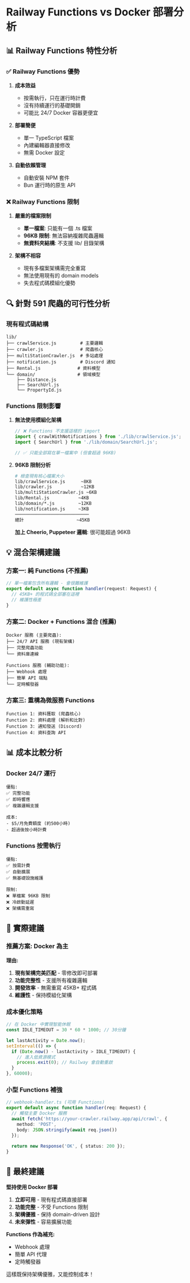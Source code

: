 # Railway Functions vs Docker 部署分析

## 📊 Railway Functions 特性分析

### ✅ Railway Functions 優勢

1. **成本效益**
   - 按需執行，只在運行時計費
   - 沒有持續運行的基礎開銷
   - 可能比 24/7 Docker 容器更便宜

2. **部署簡便**
   - 單一 TypeScript 檔案
   - 內建編輯器直接修改
   - 無需 Docker 設定

3. **自動依賴管理**
   - 自動安裝 NPM 套件
   - Bun 運行時的原生 API

### ❌ Railway Functions 限制

1. **嚴重的檔案限制**
   - **單一檔案**: 只能有一個 .ts 檔案
   - **96KB 限制**: 無法容納複雜爬蟲邏輯
   - **無資料夾結構**: 不支援 lib/ 目錄架構

2. **架構不相容**
   - 現有多檔案架構需完全重寫
   - 無法使用現有的 domain models
   - 失去程式碼模組化優勢

## 🔍 針對 591 爬蟲的可行性分析

### 現有程式碼結構
```
lib/
├── crawlService.js         # 主要邏輯
├── crawler.js              # 爬蟲核心  
├── multiStationCrawler.js  # 多站處理
├── notification.js         # Discord 通知
├── Rental.js              # 資料模型
└── domain/                # 領域模型
    ├── Distance.js
    ├── SearchUrl.js  
    └── PropertyId.js
```

### Functions 限制影響

1. **無法使用模組化架構**
   ```typescript
   // ❌ Functions 不支援這樣的 import
   import { crawlWithNotifications } from './lib/crawlService.js';
   import { SearchUrl } from './lib/domain/SearchUrl.js';
   
   // ✅ 只能全部寫在單一檔案中 (但會超過 96KB)
   ```

2. **96KB 限制分析**
   ```bash
   # 檢查現有核心檔案大小
   lib/crawlService.js      ~8KB
   lib/crawler.js           ~12KB  
   lib/multiStationCrawler.js ~6KB
   lib/Rental.js           ~4KB
   lib/domain/*.js         ~12KB
   lib/notification.js     ~3KB
   ────────────────────────────
   總計                    ~45KB
   ```
   
   **加上 Cheerio, Puppeteer 邏輯**: 很可能超過 96KB

## 💡 混合架構建議

### 方案一: 純 Functions (不推薦)
```typescript
// 單一檔案包含所有邏輯 - 會很難維護
export default async function handler(request: Request) {
  // 45KB+ 的程式碼全部塞在這裡
  // 維護性極差
}
```

### 方案二: Docker + Functions 混合 (推薦)
```
Docker 服務 (主要爬蟲):
├── 24/7 API 服務 (現有架構)
├── 完整爬蟲功能
└── 資料庫連線

Functions 服務 (輔助功能):
├── Webhook 處理
├── 簡單 API 端點  
└── 定時觸發器
```

### 方案三: 重構為微服務 Functions
```
Function 1: 資料獲取 (爬蟲核心)
Function 2: 資料處理 (解析和比對)  
Function 3: 通知發送 (Discord)
Function 4: 資料查詢 API
```

## 📊 成本比較分析

### Docker 24/7 運行
```
優點: 
✅ 完整功能
✅ 即時響應
✅ 複雜邏輯支援

成本:
- $5/月免費額度 (約500小時)
- 超過後按小時計費
```

### Functions 按需執行
```
優點:
✅ 按需計費
✅ 自動擴展
✅ 無基礎設施維護

限制:
❌ 單檔案 96KB 限制
❌ 冷啟動延遲
❌ 架構需重寫
```

## 🎯 實際建議

### 推薦方案: Docker 為主

**理由:**
1. **現有架構完美匹配** - 零修改即可部署
2. **功能完整性** - 支援所有複雜邏輯
3. **開發效率** - 無需重寫 45KB+ 程式碼
4. **維護性** - 保持模組化架構

### 成本優化策略

```typescript
// 在 Docker 中實現智能休眠
const IDLE_TIMEOUT = 30 * 60 * 1000; // 30分鐘

let lastActivity = Date.now();
setInterval(() => {
  if (Date.now() - lastActivity > IDLE_TIMEOUT) {
    // 進入低資源模式
    process.exit(0); // Railway 會自動重啟
  }
}, 60000);
```

### 小型 Functions 補強

```typescript
// webhook-handler.ts (可用 Functions)
export default async function handler(req: Request) {
  // 觸發主要 Docker 服務
  await fetch('https://your-crawler.railway.app/api/crawl', {
    method: 'POST',
    body: JSON.stringify(await req.json())
  });
  
  return new Response('OK', { status: 200 });
}
```

## 🚀 最終建議

**堅持使用 Docker 部署**

1. **立即可用** - 現有程式碼直接部署
2. **功能完整** - 不受 Functions 限制
3. **架構優雅** - 保持 domain-driven 設計
4. **未來彈性** - 容易擴展功能

**Functions 作為補充:**
- Webhook 處理
- 簡單 API 代理
- 定時觸發器

這樣既保持架構優雅，又能控制成本！